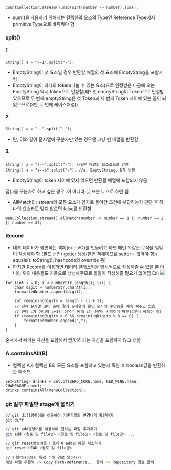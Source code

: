 ```
countCollection.stream().mapToInt(number -> number).sum();
```
- sum()을 사용하기 위해서는 컬렉션의 요소의 Type인 Reference Type에서 primitive Type으로 바꿔줘야 함

### split()

##### 1.
`String[] a = "--1".split("-");`
- EmptyString이 첫 요소일 경우 반환할 배열의 첫 요소에 EmptyString을 포함시킴
- EmptyString이 하나의 token(나눌 수 있는 요소)으로 인정받은 다음에 오는 EmptyString 역시 token으로 인정함(왜? 첫 emptyString이 Token으로 인정받았으므로 두 번째 emptyString은 첫 Token과 세 번째 Token 사이에 있는 꼴이 되었으므로(3번 두 번째 케이스처럼))

##### 2.
`String[] a = "--".split("-");`
- 단, 이와 같이 문자열에 구분자만 있는 경우엔 그냥 빈 배열을 반환함

##### 3.
```
String[] a = "s--".split("-"); //s만 배열의 요소값으로 반환
String[] a = "a--b".split("-"); //a, EmptyString, b가 반환
```
- EmptyString이 token 사이에 있지 않으면 반환될 배열에 포함되지 않음

점(.)을 구분자로 하고 싶은 경우 .이 아니라 [.] 또는 \\. 으로 하면 됨

- AllMatch() : stream의 모든 요소가 인자로 들어간 조건에 부합하는지 판단 후 하나의 요소라도 맞지 않으면 false를 반환함
```
menuCollection.stream().allMatch(number -> number == 1 || number == 2 || number == 3);
```

### Record
- 내부 데이터가 불변하는 객체(ex - VO)를 만들려고 하면 매번 똑같은 로직을 일일이 작성해야 함
(필드 선언/ getter 생성(불변 객체이므로 setter는 없어야 함)/ equals(), toString(), hashcode의 override 등)
- 하지만 Record를 이용하면 데이터 클래스임을 명시적으로 작성해줄 수 있을 뿐 아니라 위의 내용들도 자동으로 생성해주므로 일일이 작성해줄 필요가 없어짐
Ex)
![](Pasted%20image%2020231113204138.png)
```
for (int i = 0; i < numberStr.length(); i++) {
	char digit = numberStr.charAt(i);
	formattedNumber.append(digit);
	
	int remainingDigits = length - (i + 1);
	// 전체 문자열 길이 중에 결과 문자열에 붙인 숫자의 수만큼을 계속 빼주고 있음
	// 근데 i가 아니라 i+1인 이유는 원래 i는 0부터 시작이기 때문(1부터 빼줘야 함)
	if (remainingDigits > 0 && remainingDigits % 3 == 0) {
		formattedNumber.append(",");
	}
}
```
순서에서 빼기는 자신을 포함해서 뺌/더하기는 자신을 포함하지 않고 더함

### A.containsAll(B)
- 컬렉션 A가 컬렉션 B의 모든 요소를 포함하고 있는지 확인 후 boolean값을 반환하는 메소드
```
Set<String> drinks = Set.of(ZERO_COKE.name, RED_WINE.name, CHAMPAGNE.name);
drinks.containsAll(menuCollection);
```
### git 일부 파일만 stage에 올리기
```bash
// git diff명령어를 이용하여 기존파일의 변경내역 확인하기
git diff

// git add명령어를 이용하여 원하는 파일 추가하기
git add <경로 및 file명> <경로 및 file명> <경로 및 file명> ...

// git reset명령어를 이용하여 add된 파일 취소하기
git reset HEAD <경로 및 file명>

// 인텔리제이에서 특정 파일 경로 알아내기
해당 파일 우클릭 -> Copy Path/Reference... 클릭 -> Repository 경로 클릭
```